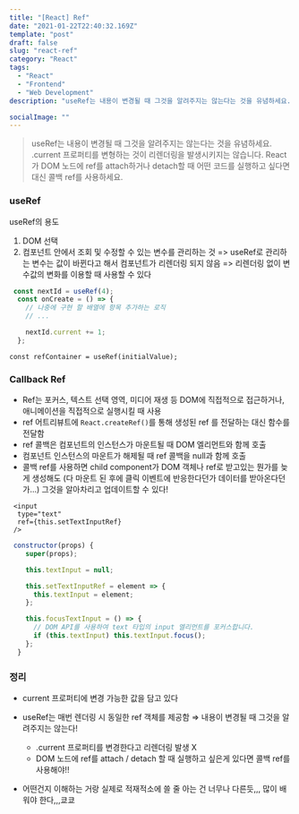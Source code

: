 ```yaml
---
title: "[React] Ref"
date: "2021-01-22T22:40:32.169Z"
template: "post"
draft: false
slug: "react-ref"
category: "React"
tags:
  - "React"
  - "Frontend"
  - "Web Development"
description: "useRef는 내용이 변경될 때 그것을 알려주지는 않는다는 것을 유념하세요. .current 프로퍼티를 변형하는 것이 리렌더링을 발생시키지는 않습니다. React가 DOM 노드에 ref를 attach하거나 detach할 때 어떤 코드를 실행하고 싶다면 대신 콜백 ref를 사용하세요."

socialImage: ""
---
```


> useRef는 내용이 변경될 때 그것을 알려주지는 않는다는 것을 유념하세요. .current 프로퍼티를 변형하는 것이 리렌더링을 발생시키지는 않습니다. React가 DOM 노드에 ref를 attach하거나 detach할 때 어떤 코드를 실행하고 싶다면 대신 콜백 ref를 사용하세요.

### useRef


useRef의 용도
1) DOM 선택
2) 컴포넌트 안에서 조회 및 수정할 수 있는 변수를 관리하는 것 
=> useRef로 관리하는 변수는 값이 바뀐다고 해서 컴포넌트가 리렌더링 되지 않음 
=> 리렌더링 없이 변수값의 변화를 이용할 때 사용할 수 있다 
```javascript
 const nextId = useRef(4);
  const onCreate = () => {
    // 나중에 구현 할 배열에 항목 추가하는 로직
    // ...

    nextId.current += 1;
  };
```

`const refContainer = useRef(initialValue);`



### Callback Ref

- Ref는 포커스, 텍스트 선택 영역, 미디어 재생 등 DOM에 직접적으로 접근하거나, 애니메이션을 직접적으로 실행시킬 때 사용
- ref 어트리뷰트에 `React.createRef()`를 통해 생성된 ref 를 전달하는 대신 함수를 전달함
- ref 콜백은 컴포넌트의 인스턴스가 마운트될 때 DOM 엘리먼트와 함께 호출
- 컴포넌트 인스턴스의 마운트가 해제될 때 ref 콜백을 null과 함께 호출
- 콜백 ref를 사용하면 child component가 DOM 객체나 ref로 받고있는 뭔가를 늦게 생성해도 (다 마운트 된 후에 클릭 이벤트에 반응한다던가 데이터를 받아온다던가...) 그것을 알아차리고 업데이트할 수 있다!

```
 <input
  type="text"
  ref={this.setTextInputRef}
 />
```

```javascript
 constructor(props) {
    super(props);

    this.textInput = null;

    this.setTextInputRef = element => {
      this.textInput = element;
    };

    this.focusTextInput = () => {
      // DOM API를 사용하여 text 타입의 input 엘리먼트를 포커스합니다.
      if (this.textInput) this.textInput.focus();
    };
  }
```

### 정리
- current 프로퍼티에 변경 가능한 값을 담고 있다
- useRef는 매번 렌더링 시 동일한 ref 객체를 제공함 ⇒ 내용이 변경될 때 그것을 알려주지는 않는다!
    - .current 프로퍼티를 변경한다고 리렌더링 발생 X
    - DOM 노드에 ref를 attach / detach 할 때 실행하고 싶은게 있다면 콜백 ref를 사용해야!!

- 어떤건지 이해하는 거랑 실제로 적재적소에 쓸 줄 아는 건 너무나 다른듯,,, 많이 배워야 한다,,,쿄쿄
